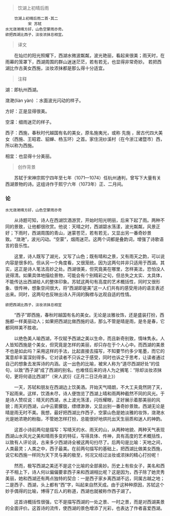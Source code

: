 > 饮湖上初晴后雨

	    饮湖上初晴后雨二首·其二
	          宋 苏轼
	水光潋滟晴方好，山色空蒙雨亦奇。
	欲把西湖比西子，淡妆浓抹总相宜。  


> 译文

　　在灿烂的阳光照耀下，西湖水微波粼粼，波光艳丽，看起来很美；雨天时，在雨幕的笼罩下，西湖周围的群山迷迷茫茫，若有若无，也显得非常奇妙。
若把西湖比作古美女西施，淡妆浓抹都是那么得十分适宜。

> 注释

湖：即杭州西湖。

潋滟(liàn yàn) ：水面波光闪动的样子。

方好：正是显得很美。

空濛：细雨迷茫的样子。

西子：西施，春秋时代越国有名的美女，原名施夷光，或称 先施 ，居古代四大美女（西施、王昭君、貂蝉、杨玉环）之首。家住浣纱溪村（在今浙江诸暨市）西，所以称为西施。

相宜：也显得十分美丽。



> 创作背景

　　苏轼于宋神宗熙宁四年至七年（1071—1074）任杭州通判，曾写下大量有关西湖景物的诗。这组诗作于熙宁六年（1073年）正、二月间。



### 论

	水光潋滟晴方好，山色空蒙雨亦奇

　　从诗题可知，诗人在西湖饮酒游赏，开始时阳光明丽，后来下起了雨。两种不同的景致，让他都很欣赏。他说：天晴之时，西湖碧水荡漾，波光粼粼，风景正好；下雨时，西湖周围的青山，迷蒙苍茫，若有若无，又显出另一番奇妙景致。“潋滟”，波光闪动。“空蒙”，烟雨迷茫。这两个词都是叠韵词，增强了诗歌语言的音乐性。

　　这里，诗人既写了湖光，又写了山色；既有晴和之景，又有雨天之韵，可以说内容是很多的。但从另一个角度看，又很笼统，因为这两句并非只适用于西湖。其实，这正是诗人笔法高妙之处。西湖很美，但究竟美在哪里，怎样美法，恐怕没人说得清。如果具体地描绘景物，可能会有个别精彩之句，但总失之太实、太具体，不能传达出西湖给人的整体印象。苏轼这两句有高度的艺术概括性，同时又很形象、很传神，想象空间很大，将“西湖即是美”这一人们共有的感受用诗的语言表述出来。同时，这两句也反映出诗人开阔的胸襟与达观自适的性情。

	欲把西湖比西子，淡妆浓抹总相宜

　　“西子”即西施，春秋时越国有名的美女。无论是淡雅妆饰，还是盛装打扮，西施都一样美丽动人；如果把西湖比做西施的话，那么不管是晴是雨，是冬是春，它都同样美不胜收。

　　以绝色美人喻西湖，不仅赋予西湖之美以生命，而且新奇别致，情味隽永。人人皆知西施是个美女，但究竟是怎样的美丽，却只存在于个人心中。而西湖的美景不也是如此吗？采用这样的手法，比起直接去描写，不知要节约多少笔墨，而它的寓意却丰富深刻得多。它对读者不只诉之于感受，同时也诉之于思考，让读者通过自己的想象去发挥诗的内涵。这一出色的比喻，被宋人称为“道尽西湖好处”的佳句，以致“西子湖”成了西湖的别名。也难怪后来的诗人为之搁笔：“除却淡妆浓抹句，更将何语比西湖?”（宋人武衍《正月二日泛舟湖上》）

　　一天，苏轼和朋友在西湖边上饮美酒。开始天气晴朗，不大工夫竟然阴了天，下起雨来。这样，饮酒未尽，诗人便饱览了西湖上晴和雨两种截然不同的风光。于是诗人赞叹说：晴天的西湖，水上波光荡漾，闪烁耀眼，正好展示着那美丽的风貌；雨天的西湖，山中云雾朦胧，缥缥渺渺，又显出别一番奇妙景致。西湖无论是晴是雨无时不美。我想，最好把西湖比作西子，空蒙山色是她淡雅的妆饰，潋滟水光是她浓艳的粉脂，不管她怎样打扮，总能很好地烘托出天生丽质和迷人的神韵。

　　这首小诗前两句是描写：写晴天的水、雨天的山，从两种地貌、两种天气表现西湖山水风光之美和晴雨多变的特征，写得具体、传神，具有高度的艺术概括性，以致有人评论说，古来多少西湖诗全被这两句扫尽了。后两句是比喻：天地之间，人类最灵；人类之中，西子最美。在前两句描写的基础上，把西湖比做美女西施，说它和西施一样同为天下灵与美的极至，何况又经过淡妆或浓抹的精心打扮呢！

　　然而，极写西湖之美还不是这个比喻的全部奥妙。历史上有些女子，美名和西子不相上下，诗人何以偏偏要拿西子来和西湖相比呢？这是因为，西子除了她灵秀美丽，她和西湖还有两点独特的契合：一是西子家乡离西湖不远，同属古越之地；二是西子、西湖，头上都有“西”字，叫起来自然天成。由于这种种原因，苏轼这个妙手偶得的比喻，博得了后人的称道，西湖也就被称作西子湖了。

　　这首诗概括性很强，它不是描写西湖的一处之景、一时之景，而是对西湖美景的全面评价。这首诗的流传，使西湖的景色增添了光彩，也表达了作者喜爱西湖。